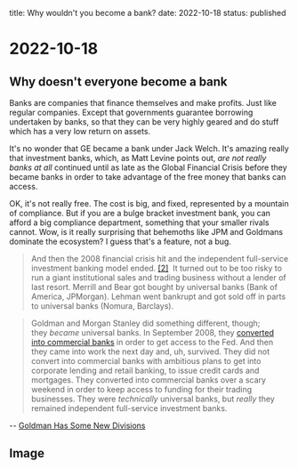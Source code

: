 title: Why wouldn't you become a bank?
date: 2022-10-18
status: published

# 2022-10-18
## Why doesn't everyone become a bank
Banks are companies that finance themselves and make profits. 
Just like regular companies.
Except that governments guarantee borrowing undertaken by banks, so that they can be very highly geared and do stuff which has a very low return on assets.

It's no wonder that GE became a bank under Jack Welch. It's amazing really that investment banks, which, as Matt Levine points out, _are not really banks at all_ continued until as late as the Global Financial Crisis before they became banks in order to take advantage of the free money that banks can access. 

OK, it's not really free. The cost is big, and fixed, represented by a mountain of compliance. But if you are a bulge bracket investment bank, you can afford a big compliance department, something that your smaller rivals cannot. Wow, is it really surprising that behemoths like JPM and Goldmans dominate the ecosystem? I guess that's a feature, not a bug.

> And then the 2008 financial crisis hit and the independent full-service investment banking model ended. [[2]](#footnote-2)  It turned out to be too risky to run a giant institutional sales and trading business without a lender of last resort. Merrill and Bear got bought by universal banks (Bank of America, JPMorgan). Lehman went bankrupt and got sold off in parts to universal banks (Nomura, Barclays).

> Goldman and Morgan Stanley did something different, though; they _became_ universal banks. In September 2008, they [converted into commercial banks](https://link.mail.bloombergbusiness.com/click/29401395.27731/aHR0cHM6Ly93d3cuZ29sZG1hbnNhY2hzLmNvbS9vdXItZmlybS9oaXN0b3J5L21vbWVudHMvMjAwOC1iYW5rLWhvbGRpbmctY29tcGFueS5odG1sIzp-OnRleHQ9R29sZG1hbiUyMFNhY2hzJTIwQW5ub3VuY2VzJTIwSXQlMjBXaWxsJTIwQmVjb21lJTIwYSUyMEJhbmslMjBIb2xkaW5nJTIwQ29tcGFueSwtVGhlbWUlM0ElMjBDbGllbnRzJnRleHQ9SW4lMjBTZXB0ZW1iZXIlMjAyMDA4JTJDJTIwZGF5cyUyMGFmdGVyLGNhcGl0YWwlMkMlMjBsaXF1aWRpdHklMjBhbmQlMjBjb21wZXRpdGl2ZSUyMHBvc2l0aW9uLg/5892dc3ed4cd66c8648b47c9Bd46366d6) in order to get access to the Fed. And then they came into work the next day and, uh, survived. They did not convert into commercial banks with ambitious plans to get into corporate lending and retail banking, to issue credit cards and mortgages. They converted into commercial banks over a scary weekend in order to keep access to funding for their trading businesses. They were _technically_ universal banks, but _really_ they remained independent full-service investment banks.

-- [Goldman Has Some New Divisions](https://www.bloomberg.com/opinion/articles/2022-10-17/goldman-has-some-new-divisions)

## Image
